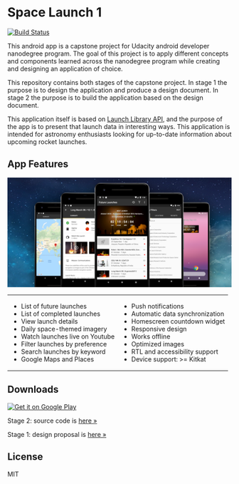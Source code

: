 # Space Launch 1

[![Build Status](https://travis-ci.com/nkrusch/SpaceLaunchOne.svg?branch=master)](https://travis-ci.com/nkrusch/SpaceLaunchOne)

This android app is a capstone project for Udacity android developer nanodegree program. The goal of this project is to apply different concepts and components learned across the nanodegree program while creating and designing an application of choice. 

This repository contains both stages of the capstone project. In stage 1 the purpose is to design the application and produce a design document. In stage 2 the purpose is to build the application based on the design document. 

This application itself is based on [Launch Library API](https://launchlibrary.net/docs/1.4/api.html), and the purpose of the app is to present that launch data in interesting ways. This application is intended for astronomy enthusiasts looking for up-to-date information about upcoming rocket launches.



## App Features

<img src="feature.png" alt="app feature" />

<table>
  <tr>
    <td>
      <ul>
          <li>List of future launches</li>
          <li>List of completed launches</li>
          <li>View launch details</li>
          <li>Daily space-themed imagery</li>
          <li>Watch launches live on Youtube</li>
          <li>Filter launches by preference</li>
          <li>Search launches by keyword</li>
          <li>Google Maps and Places</li>
      </ul>
    </td>
    <td>
      <ul>
          <li>Push notifications</li>
          <li>Automatic data synchronization</li>
          <li>Homescreen countdown widget</li>
          <li>Responsive design</li>
          <li>Works offline</li>
          <li>Optimized images</li>
          <li>RTL and accessibility support</li>
          <li>Device support: >= Kitkat</li>
      </ul>
    </td>
  </tr>
</table>

## Downloads

<a href='https://play.google.com/store/apps/details?id=io.github.nkrusch.spacelaunchone&utm_source=github&utm_campaign=github&pcampaignid=MKT-Other-global-all-co-prtnr-py-PartBadge-Mar2515-1'><img alt='Get it on Google Play' height="72" src='https://play.google.com/intl/en_us/badges/images/generic/en_badge_web_generic.png'/></a>

Stage 2: source code is [here &raquo;](https://github.com/nkrusch/SpaceLaunchOne/tree/master/SpaceLaunchOne)

Stage 1: design proposal is [here &raquo;](https://github.com/nkrusch/SpaceLaunchOne/tree/master/docs)

## License 

MIT

